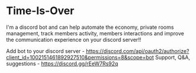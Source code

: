 # Time-Is-Over
I'm a discord bot and can help automate the economy, private rooms management, track members activity, members interactions and improve the communication experience on your discord server!!

Add bot to your discord server - https://discord.com/api/oauth2/authorize?client_id=1002151461892927510&permissions=8&scope=bot
Support, Q&A, suggestions - https://discord.gg/rEeW7Rs92q
